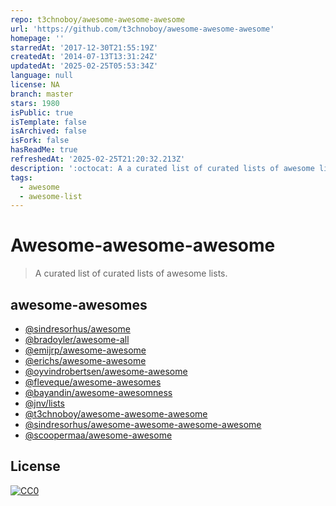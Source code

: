 ```yaml
---
repo: t3chnoboy/awesome-awesome-awesome
url: 'https://github.com/t3chnoboy/awesome-awesome-awesome'
homepage: ''
starredAt: '2017-12-30T21:55:19Z'
createdAt: '2014-07-13T13:31:24Z'
updatedAt: '2025-02-25T05:53:34Z'
language: null
license: NA
branch: master
stars: 1980
isPublic: true
isTemplate: false
isArchived: false
isFork: false
hasReadMe: true
refreshedAt: '2025-02-25T21:20:32.213Z'
description: ':octocat: A a curated list of curated lists of awesome lists.'
tags:
  - awesome
  - awesome-list
---
```


# Awesome-awesome-awesome

> A curated list of curated lists of awesome lists.

## awesome-awesomes

- [@sindresorhus/awesome](https://github.com/sindresorhus/awesome)
- [@bradoyler/awesome-all](https://github.com/bradoyler/awesome-all)
- [@emijrp/awesome-awesome](https://github.com/emijrp/awesome-awesome)
- [@erichs/awesome-awesome](https://github.com/erichs/awesome-awesome)
- [@oyvindrobertsen/awesome-awesome](https://github.com/oyvindrobertsen/awesome-awesome)
- [@fleveque/awesome-awesomes](https://github.com/fleveque/awesome-awesomes)
- [@bayandin/awesome-awesomness](https://github.com/bayandin/awesome-awesomeness)
- [@jnv/lists](https://github.com/jnv/lists)
- [@t3chnoboy/awesome-awesome-awesome](https://github.com/t3chnoboy/awesome-awesome-awesome)
- [@sindresorhus/awesome-awesome-awesome-awesome](https://github.com/sindresorhus/awesome-awesome-awesome-awesome)
- [@scoopermaa/awesome-awesome](https://github.com/coopermaa/awesome-awesome)

## License

[![CC0](http://i.creativecommons.org/p/zero/1.0/88x31.png)](http://creativecommons.org/publicdomain/zero/1.0/)

